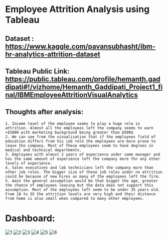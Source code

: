 # Employee Attrition Analysis using Tableau

## Dataset : https://www.kaggle.com/pavansubhasht/ibm-hr-analytics-attrition-dataset
## Tableau Public Link: https://public.tableau.com/profile/hemanth.gaddipati#!/vizhome/Hemanth_Gaddipati_Project1_final/IBMEmployeeAttritionVisualAnalytics

## Thoughts after analysis:
    1. Income level of the employee seems to play a huge role in attrition. Almost all the employees left the company seems to earn <$5000 with marketing background being greater than 6500$
    2. We can see from the visualization that if the employees field of education differs from his job role the employees are more prone to leave the company. Most of these employees seem to have degrees in medical and technical departments.
    3. Employees with almost 2 years of experience under same manager and has the same amount of experience left the company more thn any other levels of experience. 
    4. Sales executives and lab technicians left the company more than other job roles. The bigger size of these job roles under no attrition could be because of new hires as many of the employees left the firm.
    5. Aain the general assumption would be that bigger the age, greater the chance of employees leaving but the data does not support this assumption. Most of the employees left seem to be under 35 years old. From 18 to 35 the attrition levels are very high and their distance from home is also small when compared to many other employees.
    
# Dashboard:

![1](https://user-images.githubusercontent.com/26768247/103032935-3f237580-452f-11eb-9724-29d83f9b0caa.JPG)
![2](https://user-images.githubusercontent.com/26768247/103032936-3f237580-452f-11eb-8198-f28dcaa6ba36.JPG)
![3](https://user-images.githubusercontent.com/26768247/103032937-3f237580-452f-11eb-8d20-abcd7421dbc8.JPG)
![4](https://user-images.githubusercontent.com/26768247/103032938-3f237580-452f-11eb-80c3-97f826c3ec3f.JPG)
![5](https://user-images.githubusercontent.com/26768247/103032933-3e8adf00-452f-11eb-9468-a3d5886d5db8.JPG)
![6](https://user-images.githubusercontent.com/26768247/103032934-3f237580-452f-11eb-9d59-5a728ef6c9b9.JPG)


